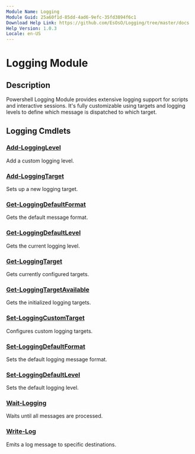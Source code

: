 ```yaml
---
Module Name: Logging
Module Guid: 25a60f1d-85dd-4ad6-9efc-35fd3894f6c1
Download Help Link: https://github.com/EsOsO/Logging/tree/master/docs
Help Version: 1.0.3
Locale: en-US
---
```


# Logging Module
## Description
Powershell Logging Module provides extensive logging support for scripts and interactive sessions.
It's fully customizable using targets and logging levels to define which message is dispatched to which target.

## Logging Cmdlets
### [Add-LoggingLevel](Add-LoggingLevel.md)
Add a custom logging level.

### [Add-LoggingTarget](Add-LoggingTarget.md)
Sets up a new logging target.

### [Get-LoggingDefaultFormat](Get-LoggingDefaultFormat.md)
Gets the default message format.

### [Get-LoggingDefaultLevel](Get-LoggingDefaultLevel.md)
Gets the current logging level.

### [Get-LoggingTarget](Get-LoggingTarget.md)
Gets currently configured targets.

### [Get-LoggingTargetAvailable](Get-LoggingTargetAvailable.md)
Gets the initialized logging targets.

### [Set-LoggingCustomTarget](Set-LoggingCustomTarget.md)
Configures custom logging targets.

### [Set-LoggingDefaultFormat](Set-LoggingDefaultFormat.md)
Sets the default logging message format.

### [Set-LoggingDefaultLevel](Set-LoggingDefaultLevel.md)
Sets the default logging level.

### [Wait-Logging](Wait-Logging.md)
Waits until all messages are processed.

### [Write-Log](Write-Log.md)
Emits a log message to specific destinations.




